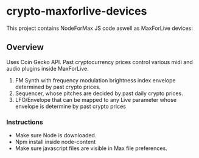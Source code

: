 # crypto-maxforlive-devices

This project contains NodeForMax JS code aswell as MaxForLive devices:
 
## Overview
Uses Coin Gecko API. Past cryptocurrency prices control various midi and audio plugins inside MaxForLive. 

1.  FM Synth with frequency modulation brightness index envelope determined by past crypto prices.
2. Sequencer, whose pitches are decided by past daily crypto prices. 
3. LFO/Envelope that can be mapped to any Live parameter whose envelope is determine by past crypto prices
### Instructions
- Make sure Node is downloaded.
- Npm install inside node-content
- Make sure javascript files are visible in Max file preferences. 


